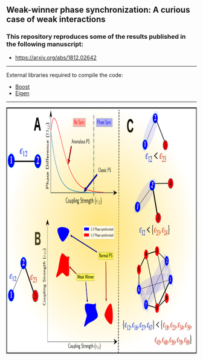 ## Weak-winner phase synchronization: A curious case of weak interactions
### This repository reproduces some of the results published in the following manuscript:
* https://arxiv.org/abs/1812.02642

---
External libraries required to compile the code:
* [Boost](https://www.boost.org)
* [Eigen](https://eigen.tuxfamily.org/index.php?title=Main_Page)
---

<img src="WW_Schematic.png" alt="drawing" width="650" height="650"/>

